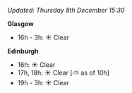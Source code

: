 *Updated: Thursday 8th December 15:30*

**Glasgow**

* 16h - 3h: :sunny: Clear

**Edinburgh**

* 16h: :sunny: Clear
* 17h, 18h: :sunny: Clear [:partly_sunny: as of 10h]
* 19h - 3h: :sunny: Clear
